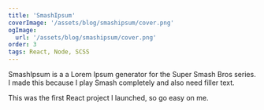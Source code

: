 ```yaml
---
title: 'SmashIpsum'
coverImage: '/assets/blog/smashipsum/cover.png'
ogImage:
  url: '/assets/blog/smashipsum/cover.png'
order: 3
tags: React, Node, SCSS
---
```


SmashIpsum is a a Lorem Ipsum generator for the Super Smash Bros series. I made this because I play Smash completely and also need filler text.

This was the first React project I launched, so go easy on me.
